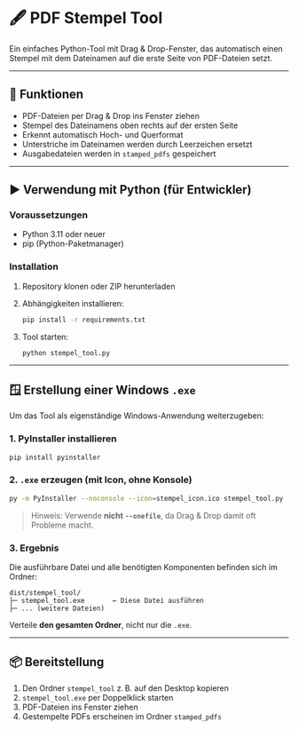 
# 🖋️ PDF Stempel Tool

Ein einfaches Python-Tool mit Drag & Drop-Fenster, das automatisch einen Stempel mit dem Dateinamen auf die erste Seite von PDF-Dateien setzt.

---

## 🔧 Funktionen

- PDF-Dateien per Drag & Drop ins Fenster ziehen
- Stempel des Dateinamens oben rechts auf der ersten Seite
- Erkennt automatisch Hoch- und Querformat
- Unterstriche im Dateinamen werden durch Leerzeichen ersetzt
- Ausgabedateien werden in `stamped_pdfs` gespeichert

---

## ▶️ Verwendung mit Python (für Entwickler)

### Voraussetzungen

- Python 3.11 oder neuer
- pip (Python-Paketmanager)

### Installation

1. Repository klonen oder ZIP herunterladen
2. Abhängigkeiten installieren:

   ```bash
   pip install -r requirements.txt
   ```

3. Tool starten:

   ```bash
   python stempel_tool.py
   ```

---

## 🪟 Erstellung einer Windows `.exe`

Um das Tool als eigenständige Windows-Anwendung weiterzugeben:

### 1. PyInstaller installieren

```bash
pip install pyinstaller
```

### 2. `.exe` erzeugen (mit Icon, ohne Konsole)

```bash
py -m PyInstaller --noconsole --icon=stempel_icon.ico stempel_tool.py
```

> Hinweis: Verwende **nicht `--onefile`**, da Drag & Drop damit oft Probleme macht.

### 3. Ergebnis

Die ausführbare Datei und alle benötigten Komponenten befinden sich im Ordner:

```
dist/stempel_tool/
├─ stempel_tool.exe       ← Diese Datei ausführen
├─ ... (weitere Dateien)
```

Verteile **den gesamten Ordner**, nicht nur die `.exe`.

---

## 📦 Bereitstellung

1. Den Ordner `stempel_tool` z. B. auf den Desktop kopieren
2. `stempel_tool.exe` per Doppelklick starten
3. PDF-Dateien ins Fenster ziehen
4. Gestempelte PDFs erscheinen im Ordner `stamped_pdfs`
